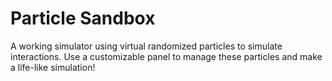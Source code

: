 # Particle Sandbox

A working simulator using virtual randomized particles to simulate interactions.
Use a customizable panel to manage these particles and make a life-like simulation!

